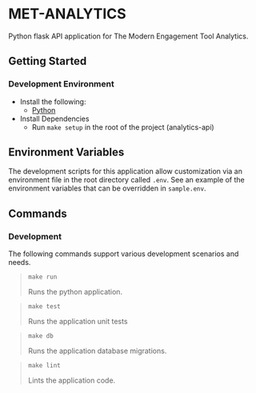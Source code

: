 # MET-ANALYTICS

Python flask API application for The Modern Engagement Tool Analytics.

## Getting Started

### Development Environment
* Install the following:
    - [Python](https://www.python.org/)
* Install Dependencies
    - Run `make setup` in the root of the project (analytics-api)

## Environment Variables

The development scripts for this application allow customization via an environment file in the root directory called `.env`. See an example of the environment variables that can be overridden in `sample.env`.

## Commands

### Development

The following commands support various development scenarios and needs.


> `make run`
>
> Runs the python application.  

> `make test`
>
> Runs the application unit tests<br>

> `make db`
>
> Runs the application database migrations.

> `make lint`
>
> Lints the application code.